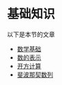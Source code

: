# 基础知识

以下是本节的文章

- [数学基础](./fundamental.html)
- [数的表示](./number.html)
- [开方计算](./sqrt.html)
- [斐波那契数列](./fibonacci.html)
